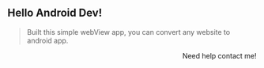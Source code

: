 ## Hello Android Dev!

> Built this simple webView app, you can convert any website to android app.

<p align='right'>Need help contact me!</p>
